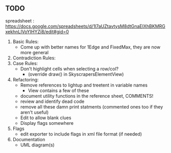 ## TODO

spreadsheet : https://docs.google.com/spreadsheets/d/1l7aUZtavtysM8dtGnaEIXhBKMRGxekhnLIVoYIHYZi8/edit#gid=0

 1. Basic Rules:
     - Come up with better names for 1Edge and FixedMax, they are now more general
 2. Contradiction Rules:
 3. Case Rules:
    - Don't highlight cells when selecting a row/col? 
      - (override draw() in SkyscrapersElementView)
 4. Refactoring:
    - Remove references to lightup and treetent in variable names
      - View contains a few of these
    - document utility functions in the reference sheet, COMMENTS!
    - review and identify dead code
    - remove all these damn print statments (commented ones too if they aren't useful)
    - Edit to allow blank clues
    - Display flags somewhere
 5. Flags
    - edit exporter to include flags in xml file format (if needed)
 6. Documentation
    - UML diagram(s)